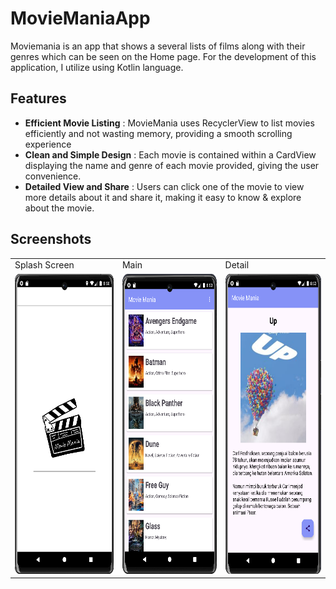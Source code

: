 # MovieManiaApp
Moviemania is an app that shows a several lists of films along with their genres which can be seen on the Home page. For the development of this application, I utilize using Kotlin language.
## Features
- **Efficient Movie Listing** : MovieMania uses RecyclerView to list movies efficiently and not wasting memory, providing a smooth scrolling experience
- **Clean and Simple Design** : Each movie is contained within a CardView displaying the name and genre of each movie provided, giving the user convenience.
- **Detailed View and Share** : Users can click one of the movie to view more details about it and share it, making it easy to know & explore about the movie.
## Screenshots
<table>
  <tr>
    <td>Splash Screen</td>
     <td>Main</td>
     <td>Detail</td>
  </tr>
  <tr>
    <td><img src="movieMania-splash.png" width=270 height=480></td>
    <td><img src="movieMania-main.png" width=270 height=480></td>
    <td><img src="movieMania-detail.png" width=270 height=480></td>
  </tr>
 </table>
